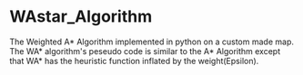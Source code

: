 # WAstar_Algorithm
The Weighted A* Algorithm implemented in python on a custom made map.
The WA* algorithm's peseudo code is similar to the A* Algorithm except that WA* has the heuristic function inflated by the weight(Epsilon).
